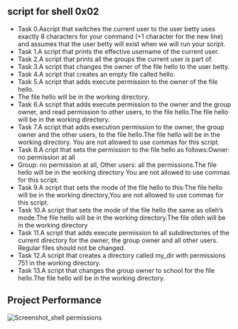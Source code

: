 ## script for shell 0x02

* Task 0.Ascript that switches the current user to the user betty uses  exactly 8 characters for your command (+1 character for the new line) and assumes  that the user betty will exist when we will run your script.
* Task 1.A script that prints the effective username of the current user.
* Task 2.A script that prints all the groups the current user is part of.
* Task 3.A script that changes the owner of the file hello to the user betty.
* Task 4.A script that creates an empty file called hello.
* Task 5.A script that adds execute permission to the owner of the file hello.
* The file hello will be in the working directory.
* Task 6.A script that adds execute permission to the owner and the group owner, and read permission to other users, to the file hello.The file hello will be in the working directory.
* Task 7.A script that adds execution permission to the owner, the group owner and the other users, to the file hello.The file hello will be in the working directory. You are not allowed to use commas for this script.
* Task 8.A cript that sets the permission to the file hello as follows:Owner: no permission at all
* Group: no permission at all, Other users: all the permissions.The file hello will be in the working directory You are not allowed to use commas for this script.
* Task 9.A script that sets the mode of the file hello to this:The file hello will be in the working directory,You are not allowed to use commas for this script.
* Task 10.A script that sets the mode of the file hello the same as olleh’s mode.The file hello will be in the working directory.The file olleh will be in the working directory
* Task 11.A script that adds execute permission to all subdirectories of the current directory for the owner, the group owner and all other users. Regular files should not be changed.
* Task 12.A script that creates a directory called my_dir with permissions 751 in the working directory.
* Task 13.A script that changes the group owner to school for the file hello.The file hello will be in the working directory.

## Project Performance
![Screenshot_shell permissions](https://github.com/warimap/alx-system_engineering-devops/assets/123955570/9f82cb02-6cd7-4416-9814-a3d5de93c9bb)

